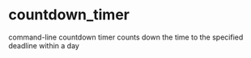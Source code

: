 # countdown_timer
command-line countdown timer
counts down the time to the specified deadline within a day
